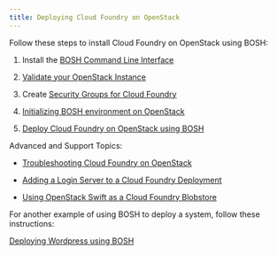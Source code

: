 ```yaml
---
title: Deploying Cloud Foundry on OpenStack
---
```


Follow these steps to install Cloud Foundry on OpenStack using BOSH:

1. Install the [BOSH Command Line Interface](/bosh/bosh-cli.html)

1. [Validate your OpenStack Instance](validate_openstack.html)

1. Create [Security Groups for Cloud Foundry](../common/security_groups.html)

1. [Initializing BOSH environment on OpenStack](../../bosh/init-openstack.html)

1. [Deploy Cloud Foundry on OpenStack using BOSH](install_cf_openstack.html)

Advanced and Support Topics:

* [Troubleshooting Cloud Foundry on OpenStack](troubleshooting.html)

* [Adding a Login Server to a Cloud Foundry Deployment](../common/login-server.html)

* [Using OpenStack Swift as a Cloud Foundry Blobstore](using_swift_blobstore.html)

For another example of using BOSH to deploy a system, follow these instructions:

[Deploying Wordpress using BOSH](deploying_wordpress.html)
